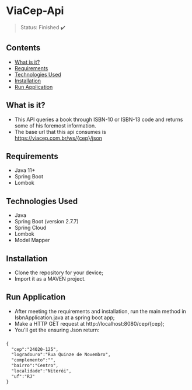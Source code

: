 <h1>ViaCep-Api</h1>

> Status: Finished ✔️

## Contents
  
* [What is it?](#what-is-it)
* [Requirements](#requirements)
* [Technologies Used](#technologies)
* [Installation](#installation)
* [Run Application](#run-application)

## <a name="what-is-it"></a>What is it?

- This API queries a book through ISBN-10 or ISBN-13 code and returns some of his foremost information.
- The base url that this api consumes is https://viacep.com.br/ws/{cep}/json

## <a name="requirements"></a>Requirements

- Java 11+
- Spring Boot
- Lombok

## <a name="technologies"></a>Technologies Used

- Java
- Spring Boot (version 2.7.7)
- Spring Cloud
- Lombok
- Model Mapper

## <a name="installation"></a>Installation
- Clone the repository for your device;
- Import it as a MAVEN project.

## <a name="run-application"></a>Run Application
- After meeting the requirements and installation, run the main method in IsbnApplication.java at a spring boot app;
- Make a HTTP GET request at http://localhost:8080/cep/{cep};
- You'll get the ensuring Json return:
###
```xml
{
  "cep":"24020-125",
  "logradouro":"Rua Quinze de Novembro",
  "complemento":"",
  "bairro":"Centro",
  "localidade":"Niterói",
  "uf":"RJ"
}
```